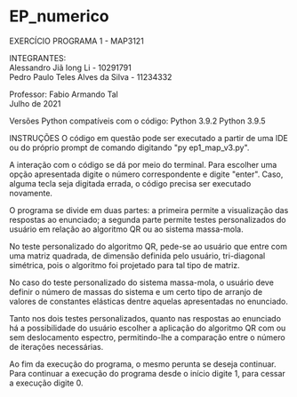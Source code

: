 # EP_numerico

EXERCÍCIO PROGRAMA 1 - MAP3121                      

INTEGRANTES:                              
Alessandro Jiã Iong Li - 10291791                  
Pedro Paulo Teles Alves da Silva - 11234332           

Professor: Fabio Armando Tal                    
Julho de 2021                            

Versões Python compatíveis com o código:
Python 3.9.2
Python 3.9.5

INSTRUÇÕES
O código em questão pode ser executado a partir de uma IDE ou do
próprio prompt de comando digitando "py ep1_map_v3.py".

A interação com o código se dá por meio do terminal. Para escolher uma
opção apresentada digite o número correspondente e digite "enter".
Caso, alguma tecla seja digitada errada, o código precisa ser executado 
novamente.

O programa se divide em duas partes: a primeira permite a visualização
das respostas ao enunciado; a segunda parte permite testes personalizados
do usuário em relação ao algoritmo QR ou ao sistema massa-mola.

No teste personalizado do algoritmo QR, pede-se ao usuário que entre com uma matriz quadrada,
 de dimensão definida pelo usuário, tri-diagonal simétrica, pois o algoritmo
foi projetado para tal tipo de matriz.

No caso do teste personalizado do sistema massa-mola, o usuário deve definir
o número de massas do sistema e um certo tipo de arranjo de valores de constantes
elásticas dentre aquelas apresentadas no enunciado.

Tanto nos dois testes personalizados, quanto nas respostas ao enunciado há a
possibilidade do usuário escolher a aplicação do algoritmo QR com ou sem deslocamento espectro,
permitindo-lhe a comparação entre o número de iterações necessárias.

Ao fim da execução do programa, o mesmo perunta se deseja continuar. Para continuar a execução
do programa desde o início digite 1, para cessar a execução digite 0.
